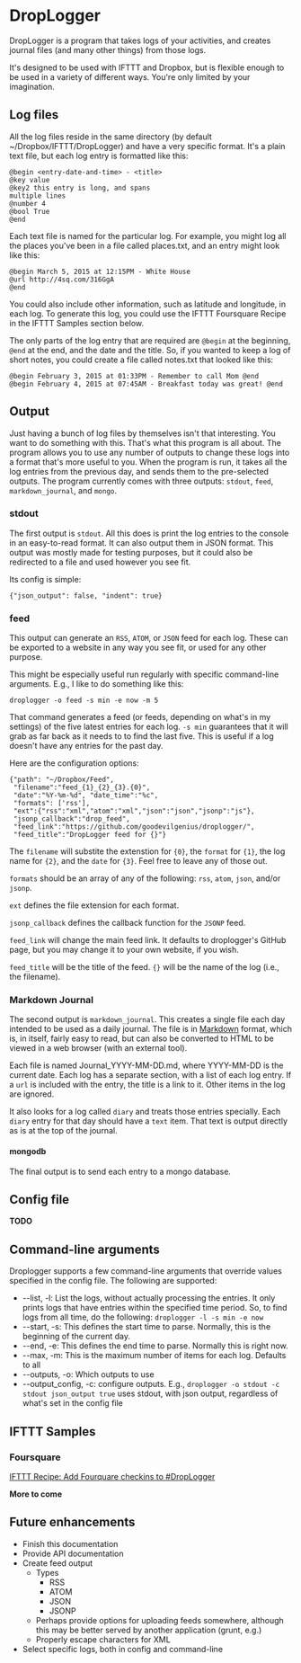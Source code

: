 # DropLogger

DropLogger is a program that takes logs of your activities, and creates journal
files (and many other things) from those logs.

It's designed to be used with IFTTT and Dropbox, but is flexible enough to be
used in a variety of different ways. You're only limited by your imagination.

## Log files

All the log files reside in the same directory (by default
~/Dropbox/IFTTT/DropLogger) and have a very specific format. It's a plain text
file, but each log entry is formatted like this:

    @begin <entry-date-and-time> - <title>
	@key value
	@key2 this entry is long, and spans
	multiple lines
	@number 4
	@bool True
	@end

Each text file is named for the particular log. For example, you might log all
the places you've been in a file called places.txt, and an entry might look like
this: 

    @begin March 5, 2015 at 12:15PM - White House
	@url http://4sq.com/316GgA
	@end

You could also include other information, such as latitude and longitude, in
each log. To generate this log, you could use the IFTTT Foursquare Recipe in the
IFTTT Samples section below.

The only parts of the log entry that are required are `@begin` at the beginning,
`@end` at the end, and the date and the title. So, if you wanted to keep a log
of short notes, you could create a file called notes.txt that looked like this:

    @begin February 3, 2015 at 01:33PM - Remember to call Mom @end
	@begin February 4, 2015 at 07:45AM - Breakfast today was great! @end

## Output

Just having a bunch of log files by themselves isn't that interesting. You want
to do something with this. That's what this program is all about. The program
allows you to use any number of outputs to change these logs into a format
that's more useful to you. When the program is run, it takes all the log entries
from the previous day, and sends them to the pre-selected outputs. The program
currently comes with three outputs: `stdout`, `feed`, `markdown_journal`, and
`mongo`.

### stdout

The first output is `stdout`. All this does is print the log entries to the
console in an easy-to-read format. It can also output them in JSON format. This
output was mostly made for testing purposes, but it could also be redirected to
a file and used however you see fit.

Its config is simple:

    {"json_output": false, "indent": true}

### feed

This output can generate an `RSS`, `ATOM`, or `JSON` feed for each log. These
can be exported to a website in any way you see fit, or used for any other
purpose.

This might be especially useful run regularly with specific command-line
arguments. E.g., I like to do something like this:

    droplogger -o feed -s min -e now -m 5

That command generates a feed (or feeds, depending on what's in my settings) of
the five latest entries for each log. `-s min` guarantees that it will grab as
far back as it needs to to find the last five. This is useful if a log doesn't
have any entries for the past day.

Here are the configuration options:

    {"path": "~/Dropbox/Feed",
     "filename":"feed_{1}_{2}_{3}.{0}",
     "date":"%Y-%m-%d", "date_time":"%c",
     "formats": ['rss'],
     "ext":{"rss":"xml","atom":"xml","json":"json","jsonp":"js"},
     "jsonp_callback":"drop_feed",
     "feed_link":"https://github.com/goodevilgenius/droplogger/",
     "feed_title":"DropLogger feed for {}"}

The `filename` will substite the extenstion for `{0}`, the `format` for `{1}`,
the log name for `{2}`, and the `date` for `{3}`. Feel free to leave any of
those out.

`formats` should be an array of any of the following: `rss`, `atom`, `json`,
and/or `jsonp`.

`ext` defines the file extension for each format.

`jsonp_callback` defines the callback function for the `JSONP` feed.

`feed_link` will change the main feed link. It defaults to droplogger's GitHub
page, but you may change it to your own website, if you wish.

`feed_title` will be the title of the feed. `{}` will be the name of the log
(i.e., the filename).

### Markdown Journal

The second output is `markdown_journal`. This creates a single file each day
intended to be used as a daily journal. The file is in [Markdown][md] format,
which is, in itself, fairly easy to read, but can also be converted to HTML to
be viewed in a web browser (with an external tool).

Each file is named Journal_YYYY-MM-DD.md, where YYYY-MM-DD is the current
date. Each log has a separate section, with a list of each log entry. If a `url`
is included with the entry, the title is a link to it. Other items in the log
are ignored.

It also looks for a log called `diary` and treats those entries specially. Each
`diary` entry for that day should have a `text` item. That text is output
directly as is at the top of the journal.

[md]: http://daringfireball.net/projects/markdown/syntax

#### mongodb

The final output is to send each entry to a mongo database. 

## Config file

**TODO**

## Command-line arguments

Droplogger supports a few command-line arguments that override values specified
in the config file. The following are supported:

* --list, -l: List the logs, without actually processing the entries. It only
	prints logs that have entries within the specified time period. So, to find
	logs from all time, do the following: `droplogger -l -s min -e now`
* --start, -s: This defines the start time to parse. Normally, this is the
	beginning of the current day.
* --end, -e: This defines the end time to parse. Normally this is right now.
* --max, -m: This is the maximum number of items for each log. Defaults to all
* --outputs, -o: Which outputs to use
* --output_config, -c: configure outputs. E.g., `droplogger -o stdout -c stdout json_output true`
	uses stdout, with json output, regardless of what's set in the config file

## IFTTT Samples

### Foursquare

[IFTTT Recipe: Add Fourquare checkins to #DropLogger](https://ifttt.com/view_embed_recipe/267058-add-checkins-to-droplogger)

**More to come**

## Future enhancements

* Finish this documentation
* Provide API documentation
* Create feed output
	+ Types
		- RSS
		- ATOM
		- JSON
		- JSONP
	+ Perhaps provide options for uploading feeds somewhere, although this may
      be better served by another application (grunt, e.g.)
	+ Properly escape characters for XML
* Select specific logs, both in config and command-line
